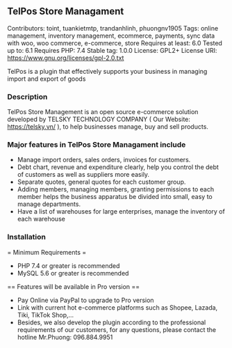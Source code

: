 ## TelPos Store Managament
Contributors: toint, tuankietmtp, trandanhlinh, phuongnv1905
Tags: online management, inventory management, ecommerce, payments, sync data with woo, woo commerce, e-commerce, store
Requires at least: 6.0
Tested up to: 6.1
Requires PHP: 7.4
Stable tag: 1.0.0
License: GPL2+
License URI: https://www.gnu.org/licenses/gpl-2.0.txt

TelPos is a plugin that effectively supports your business in managing import and export of goods

### Description

TelPos Store Management is an open source e-commerce solution developed by TELSKY TECHNOLOGY COMPANY ( Our Website: https://telsky.vn/ ), to help businesses manage, buy and sell products.

### Major features in TelPos Store Managament include

* Manage import orders, sales orders, invoices for customers.
* Debt chart, revenue and expenditure clearly, help you control the debt of customers as well as suppliers more easily.
* Separate quotes, general quotes for each customer group.
* Adding members, managing members, granting permissions to each member helps the business apparatus be divided into small, easy to manage departments.
* Have a list of warehouses for large enterprises, manage the inventory of each warehouse


### Installation
= Minimum Requirements =

* PHP 7.4 or greater is recommended
* MySQL 5.6 or greater is recommended

== Features will be available in Pro version ==

* Pay Online via PayPal to upgrade to Pro version
* Link with current hot e-commerce platforms such as Shopee, Lazada, Tiki, TikTok Shop,...
* Besides, we also develop the plugin according to the professional requirements of our customers, for any questions, please contact the hotline Mr.Phuong: 096.884.9951
